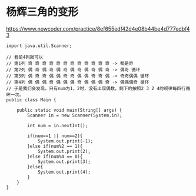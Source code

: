 # 杨辉三角的变形
https://www.nowcoder.com/practice/8ef655edf42d4e08b44be4d777edbf43

    import java.util.Scanner;
    
    // 看前4列就可以
    // 第1列 奇 奇 奇 奇 奇 奇 奇 奇 奇 奇 奇 奇 -> 都是奇
    // 第2列 偶 奇 偶 奇 偶 奇 偶 奇 偶 奇 偶 奇 -> 偶奇 循环
    // 第3列 偶 奇 奇 偶 偶 奇 奇 偶 偶 奇 奇 偶 -> 奇奇偶偶 循环
    // 第4列 偶 偶 偶 奇 偶 偶 偶 奇 偶 偶 偶 奇 -> 偶偶偶奇 循环
    // 于是我们会发现，只有num为1，2时，没有出现偶数，剩下的按照2 3 2 4的规律每四行循环一次。
    public class Main {
    
        public static void main(String[] args) {
            Scanner in = new Scanner(System.in);
    
            int num = in.nextInt();
        
            if(num==1 || num==2){
                System.out.print(-1);
            }else if(num%2 == 1){
                System.out.print(2);
            }else if(num%4 == 0){
                System.out.print(3);
            }else{
                System.out.print(4);
            }
        }
    }
    

